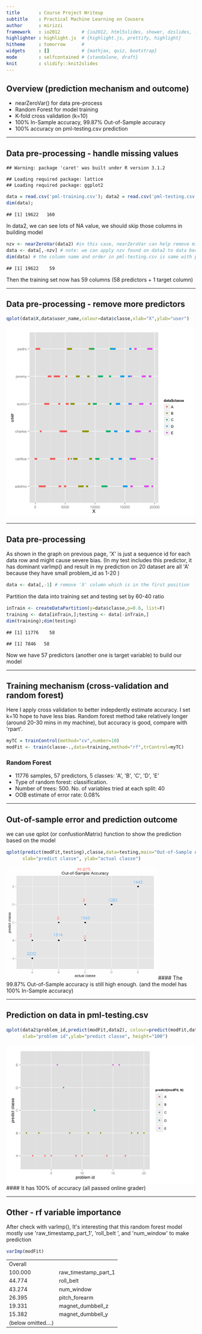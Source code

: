```yaml
---
title       : Course Project Writeup 
subtitle    : Practical Machine Learning on Cousera
author      : mirizzi
framework   : io2012        # {io2012, html5slides, shower, dzslides, ...}
highlighter : highlight.js  # {highlight.js, prettify, highlight}
hitheme     : tomorrow      # 
widgets     : []            # {mathjax, quiz, bootstrap}
mode        : selfcontained # {standalone, draft}
knit        : slidify::knit2slides
---
```


## Overview (prediction mechanism and outcome)

* nearZeroVar() for data pre-process
* Random Forest for model training
* K-fold cross validation (k=10)
* 100% In-Sample accuracy, 99.87% Out-of-Sample accuracy
* 100% accuracy on pml-testing.csv prediction

---

## Data pre-processing - handle missing values

```
## Warning: package 'caret' was built under R version 3.1.2
```

```
## Loading required package: lattice
## Loading required package: ggplot2
```

```r
data = read.csv('pml-training.csv'); data2 = read.csv('pml-testing.csv')
dim(data);
```

```
## [1] 19622   160
```
In data2, we can see lots of NA value, we should skip those columns in building model

```r
nzv <- nearZeroVar(data2) #in this case, nearZeroVar can help remove missing data 
data <- data[,-nzv] # note: we can apply nzv found on data2 to data because
dim(data) # the column name and order in pml-testing.csv is same with pml-training.csv
```

```
## [1] 19622    59
```
Then the training set now has 59 columns (58 predictors + 1 target column)

---

## Data pre-processing - remove more predictors 

```r
qplot(data$X,data$user_name,colour=data$classe,xlab="X",ylab="user")
```

![plot of chunk unnamed-chunk-4](assets/fig/unnamed-chunk-4-1.png) 

---

## Data pre-processing 
As shown in the graph on previous page, 'X' is just a sequence id for each data row and might cause severe bias. (In my test includes this predictor, it has dominant varImp() and result in my prediction on 20 dataset are all 'A' because they have small problem_id as 1-20 ) 

```r
data <- data[,-1] # remove 'X' column which is in the first position 
```
Partition the data into training set and testing set by 60-40 ratio

```r
inTrain <- createDataPartition(y=data$classe,p=0.6, list=F)
training <- data[inTrain,];testing <- data[-inTrain,]
dim(training);dim(testing)
```

```
## [1] 11776    58
```

```
## [1] 7846   58
```
Now we have 57 predictors (another one is target variable) to build our model

---

## Training mechanism (cross-validation and random forest)

Here I apply cross validation to better indepdently estimate accuracy.
I set k=10 hope to have less bias.
Random forest method take relatively longer (around 20-30 mins in my machine), but accuracy is good, compare with 'rpart'.

```r
myTC = trainControl(method="cv",number=10)
modFit <- train(classe~.,data=training,method="rf",trControl=myTC)
```
### Random Forest 

* 11776 samples, 57 predictors, 5 classes: 'A', 'B', 'C', 'D', 'E'
* Type of random forest: classification.
* Number of trees: 500. No. of variables tried at each split: 40
* OOB estimate of  error rate: 0.08%    
    
    


---

## Out-of-sample error and prediction outcome

we can use qplot (or confustionMatrix) function to show the prediction based on the model

```r
qplot(predict(modFit,testing),classe,data=testing,main="Out-of-Sample Accuracy", 
      xlab="predict classe", ylab="actual classe")
```
<img src='figure/confusionMatrixOut.png' width='400px' height='300px'/>
#### The 99.87% Out-of-Sample accuracy is still high enough. (and the model has 100% In-Sample accuracy)

--- 

## Prediction on data in pml-testing.csv

```r
qplot(data2$problem_id,predict(modFit,data2), colour=predict(modFit,data2),
      xlab="problem id",ylab="predict classe", height="100")
```
<img src='figure/predictionResult.png' />
#### It has 100% of accuracy (all passed online grader)

---

## Other - rf variable importance

After check with varImp(), It's interesting that this random forest model mostly use 'raw_timestamp_part_1', 'roll_belt ', and 'num_window' to make prediction 

```r
varImp(modFit)
```
<table>
<tr>
<td>
Overall
</td>
<td></td>
<tr><td>100.000</td><td>raw_timestamp_part_1 </td></tr>
<tr><td>44.774</td><td>roll_belt</td></tr>
<tr><td>43.274</td><td>num_window</td></tr>
<tr><td>26.395</td><td>pitch_forearm</td></tr>
<tr><td>19.331</td><td>magnet_dumbbell_z</td></tr>
<tr><td>15.382</td><td>magnet_dumbbell_y</td></tr>
<tr><td>(below omitted....)</td><td></td></tr>
</table>
